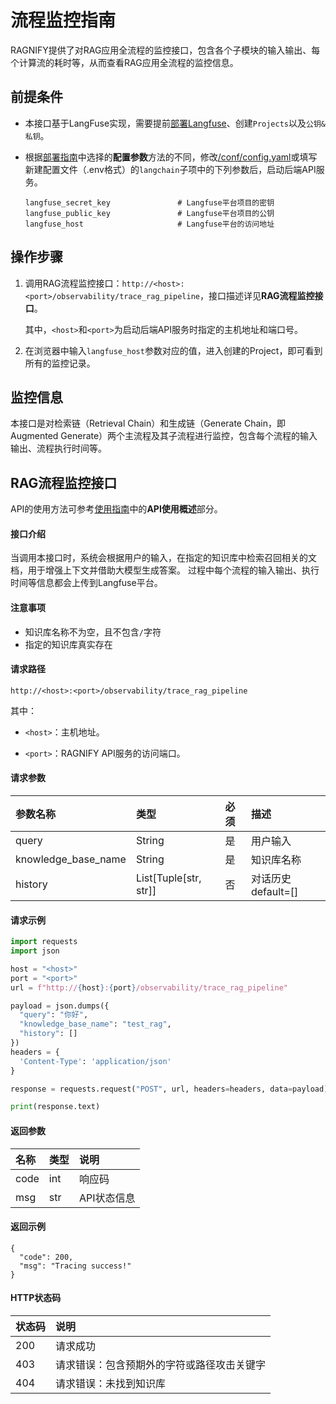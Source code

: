 # 流程监控指南

RAGNIFY提供了对RAG应用全流程的监控接口，包含各个子模块的输入输出、每个计算流的耗时等，从而查看RAG应用全流程的监控信息。

## 前提条件

- 本接口基于LangFuse实现，需要提前[部署Langfuse](https://langfuse.com/docs/deployment/self-host)、创建`Projects`以及`公钥&私钥`。
- 根据[部署指南](docs%2Fdeployment.md)中选择的**配置参数**方法的不同，修改[/conf/config.yaml](../conf/config.yaml)或填写新建配置文件（.env格式）的`langchain`子项中的下列参数后，启动后端API服务。

  ```text
  langfuse_secret_key               # Langfuse平台项目的密钥
  langfuse_public_key               # Langfuse平台项目的公钥
  langfuse_host                     # Langfuse平台的访问地址
  ```


## 操作步骤

1. 调用RAG流程监控接口：`http://<host>:<port>/observability/trace_rag_pipeline`，接口描述详见**RAG流程监控接口**。

   其中，``<host>``和``<port>``为启动后端API服务时指定的主机地址和端口号。
   
2. 在浏览器中输入`langfuse_host`参数对应的值，进入创建的Project，即可看到所有的监控记录。
   

## 监控信息

本接口是对检索链（Retrieval Chain）和生成链（Generate Chain，即Augmented Generate）两个主流程及其子流程进行监控，包含每个流程的输入输出、流程执行时间等。

## RAG流程监控接口 

API的使用方法可参考[使用指南](service.md)中的**API使用概述**部分。

#### 接口介绍

当调用本接口时，系统会根据用户的输入，在指定的知识库中检索召回相关的文档，用于增强上下文并借助大模型生成答案。
过程中每个流程的输入输出、执行时间等信息都会上传到Langfuse平台。

#### 注意事项

- 知识库名称不为空，且不包含`/`字符
- 指定的知识库真实存在

#### 请求路径

`http://<host>:<port>/observability/trace_rag_pipeline`

其中：

- `<host>`：主机地址。

- `<port>`：RAGNIFY API服务的访问端口。

#### 请求参数

| 参数名称            | 类型                  | 必须 | 描述                |
| :------------------ | :-------------------- | :--- | :------------------ |
| query               | String                | 是   | 用户输入            |
| knowledge_base_name | String                | 是   | 知识库名称          |
| history             | List[Tuple[str, str]] | 否   | 对话历史 default=[] |

#### 请求示例

```python
import requests
import json

host = "<host>"
port = "<port>"
url = f"http://{host}:{port}/observability/trace_rag_pipeline"

payload = json.dumps({
  "query": "你好",
  "knowledge_base_name": "test_rag",
  "history": []
})
headers = {
  'Content-Type': 'application/json'
}

response = requests.request("POST", url, headers=headers, data=payload)

print(response.text)
```

#### 返回参数

| 名称 | 类型 | 说明        |
| :--- | :--- | :---------- |
| code | int  | 响应码      |
| msg  | str  | API状态信息 |

#### 返回示例

```
{
  "code": 200,
  "msg": "Tracing success!"
}
```

#### HTTP状态码

| 状态码 | 说明                    |
|:----|:----------------------|
| 200 | 请求成功                  |
| 403 | 请求错误：包含预期外的字符或路径攻击关键字 |
| 404 | 请求错误：未找到知识库           |
